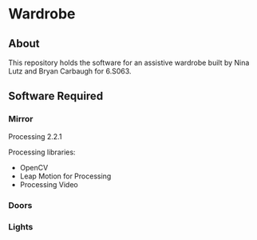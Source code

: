# Wardrobe
## About
This repository holds the software for an assistive wardrobe built by Nina Lutz and Bryan Carbaugh for 6.S063.

## Software Required
### Mirror
Processing 2.2.1

Processing libraries:
  * OpenCV
  * Leap Motion for Processing
  * Processing Video

### Doors

### Lights
